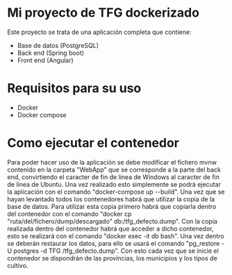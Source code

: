 # Mi proyecto de TFG dockerizado
Este proyecto se trata de una aplicación completa que contiene: 
- Base de datos (PostgreSQL)
- Back end (Spring boot)
- Front end (Angular)
# Requisitos para su uso 
- Docker
- Docker compose
# Como ejecutar el contenedor
Para poder hacer uso de la aplicación se debe modificar el fichero mvnw contenido en la carpeta "WebApp" que se corresponde a la parte del back end, convirtiendo el caracter de fin de línea de Windows al caracter de fin de línea de Ubuntu. Una vez realizado esto simplemente se podrá ejecutar la aplicación con el comando "docker-compose up --build".
Una vez que se hayan levantado todos los contenedores habrá que utilizar la copia de la base de datos. Para utilizar esta copia primero habrá que copiarla dentro del contenedor con el comando "docker cp "ruta/del/fichero/dump/descargado" db:/tfg_defecto.dump".
Con la copia realizada dentro del contenedor habrá que acceder a dicho contenedor, esto se realizará con el comando "docker exec -it db bash". Una vez dentro se deberán restaurar los datos, para ello se usará el comando "pg_restore -U postgres -d TFG /tfg_defecto.dump". Con esto cada vez que se inicie el contenedor se dispondrán de las provincias, los municipios y los tipos de cultivo.   
